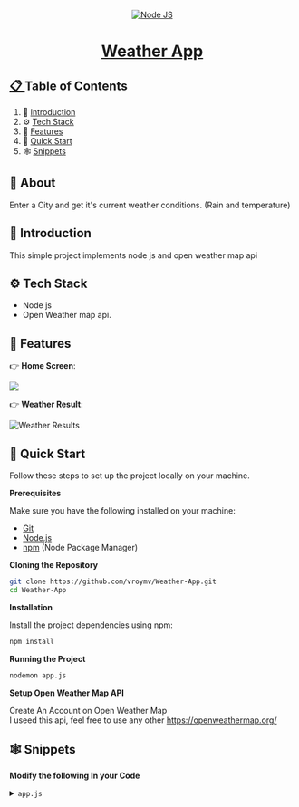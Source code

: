 <!-- Banner Image, Landing Page Of Computer Vision Site -->
<div align="center">
  <br />
    <a href="">

  <div>
        <img src="https://img.shields.io/badge/node-js?style=for-the-badge&logo=nodedotjs&logoColor=white&label=Node%20JS" alt="Node JS" />

  </div>

  <h1 align="center">Weather App</h1>
</div>

## 📋 <a name="table">Table of Contents</a>

1. 🤖 [Introduction](#introduction)
2. ⚙️ [Tech Stack](#tech-stack)
3. 🔋 [Features](#features)
4. 🤸 [Quick Start](#quick-start)
5. 🕸️ [Snippets](#snippets)

## 🚨 About

Enter a City and get it's current weather conditions. (Rain and temperature)

## <a name="introduction">🤖 Introduction</a>

This simple project implements node js and open weather map api

## <a name="tech-stack">⚙️ Tech Stack</a>

- Node js
- Open Weather map api.

## <a name="features">🔋 Features</a>

👉 **Home Screen**:

<img src="https://firebasestorage.googleapis.com/v0/b/karizmatik-14de4.appspot.com/o/Screenshot%202024-07-03%20at%2014.02.26.png?alt=media&token=a12ad4ff-a56f-40ff-b54e-55df03a875c5">

👉 **Weather Result**:

<img src="https://firebasestorage.googleapis.com/v0/b/karizmatik-14de4.appspot.com/o/Screenshot%202024-07-03%20at%2014.02.41.png?alt=media&token=88a45ee1-2672-4901-a06d-9ddf95596cdf" alt="Weather Results">

## <a name="quick-start">🤸 Quick Start</a>

Follow these steps to set up the project locally on your machine.

**Prerequisites**

Make sure you have the following installed on your machine:

- [Git](https://git-scm.com/)
- [Node.js](https://nodejs.org/en)
- [npm](https://www.npmjs.com/) (Node Package Manager)

**Cloning the Repository**

```bash
git clone https://github.com/vroymv/Weather-App.git
cd Weather-App
```

**Installation**

Install the project dependencies using npm:

```bash
npm install
```

**Running the Project**

```bash
nodemon app.js
```

**Setup Open Weather Map API**

Create An Account on Open Weather Map <br>
I useed this api, feel free to use any other
https://openweathermap.org/<br>

## <a name="snippets">🕸️ Snippets</a>

**Modify the following In your Code**

<details>
<summary><code>app.js</code></summary>

In the code below, replace ${process.env.apiid} with your actual api key.

```javascript
https
    .get(
      `https://api.openweathermap.org/data/2.5/weather?q='+city+'&units=metric&appid=${process.env.apiid}&lang=en`,
      function (response) {
        console.log("Status Code: " + response.statusCode);

```

</details>

